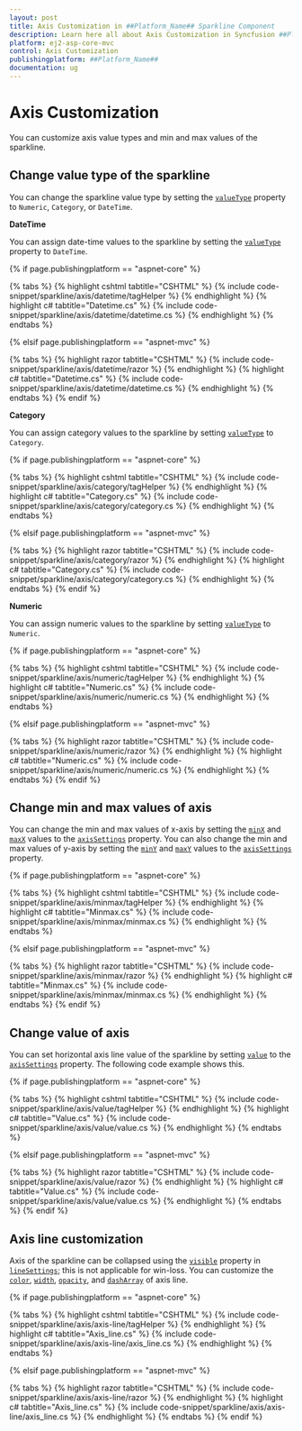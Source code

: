 ```yaml
---
layout: post
title: Axis Customization in ##Platform_Name## Sparkline Component
description: Learn here all about Axis Customization in Syncfusion ##Platform_Name## Sparkline component of Syncfusion Essential JS 2 and more.
platform: ej2-asp-core-mvc
control: Axis Customization
publishingplatform: ##Platform_Name##
documentation: ug
---
```



# Axis Customization

You can customize axis value types and min and max values of the sparkline.

## Change value type of the sparkline

You can change the sparkline value type by setting the [`valueType`](https://help.syncfusion.com/cr/aspnetcore-js2/Syncfusion.EJ2~Syncfusion.EJ2.Charts.Sparkline~ValueType.html) property to `Numeric`, `Category`, or `DateTime`.
<!-- markdownlint-disable MD036 -->

**DateTime**

You can assign date-time values to the sparkline by setting the [`valueType`](https://help.syncfusion.com/cr/aspnetcore-js2/Syncfusion.EJ2~Syncfusion.EJ2.Charts.Sparkline~ValueType.html) property to `DateTime`.

{% if page.publishingplatform == "aspnet-core" %}

{% tabs %}
{% highlight cshtml tabtitle="CSHTML" %}
{% include code-snippet/sparkline/axis/datetime/tagHelper %}
{% endhighlight %}
{% highlight c# tabtitle="Datetime.cs" %}
{% include code-snippet/sparkline/axis/datetime/datetime.cs %}
{% endhighlight %}
{% endtabs %}

{% elsif page.publishingplatform == "aspnet-mvc" %}

{% tabs %}
{% highlight razor tabtitle="CSHTML" %}
{% include code-snippet/sparkline/axis/datetime/razor %}
{% endhighlight %}
{% highlight c# tabtitle="Datetime.cs" %}
{% include code-snippet/sparkline/axis/datetime/datetime.cs %}
{% endhighlight %}
{% endtabs %}
{% endif %}



<!-- markdownlint-disable MD036 -->

**Category**

You can assign category values to the sparkline by setting [`valueType`](https://help.syncfusion.com/cr/aspnetcore-js2/Syncfusion.EJ2~Syncfusion.EJ2.Charts.Sparkline~ValueType.html) to `Category`.

{% if page.publishingplatform == "aspnet-core" %}

{% tabs %}
{% highlight cshtml tabtitle="CSHTML" %}
{% include code-snippet/sparkline/axis/category/tagHelper %}
{% endhighlight %}
{% highlight c# tabtitle="Category.cs" %}
{% include code-snippet/sparkline/axis/category/category.cs %}
{% endhighlight %}
{% endtabs %}

{% elsif page.publishingplatform == "aspnet-mvc" %}

{% tabs %}
{% highlight razor tabtitle="CSHTML" %}
{% include code-snippet/sparkline/axis/category/razor %}
{% endhighlight %}
{% highlight c# tabtitle="Category.cs" %}
{% include code-snippet/sparkline/axis/category/category.cs %}
{% endhighlight %}
{% endtabs %}
{% endif %}



**Numeric**

You can assign numeric values to the sparkline by setting [`valueType`](https://help.syncfusion.com/cr/aspnetcore-js2/Syncfusion.EJ2~Syncfusion.EJ2.Charts.Sparkline~ValueType.html) to `Numeric`.

{% if page.publishingplatform == "aspnet-core" %}

{% tabs %}
{% highlight cshtml tabtitle="CSHTML" %}
{% include code-snippet/sparkline/axis/numeric/tagHelper %}
{% endhighlight %}
{% highlight c# tabtitle="Numeric.cs" %}
{% include code-snippet/sparkline/axis/numeric/numeric.cs %}
{% endhighlight %}
{% endtabs %}

{% elsif page.publishingplatform == "aspnet-mvc" %}

{% tabs %}
{% highlight razor tabtitle="CSHTML" %}
{% include code-snippet/sparkline/axis/numeric/razor %}
{% endhighlight %}
{% highlight c# tabtitle="Numeric.cs" %}
{% include code-snippet/sparkline/axis/numeric/numeric.cs %}
{% endhighlight %}
{% endtabs %}
{% endif %}



<!-- markdownlint-disable MD036 -->

## Change min and max values of axis

You can change the min and max values of x-axis by setting the [`minX`](https://help.syncfusion.com/cr/aspnetcore-js2/Syncfusion.EJ2~Syncfusion.EJ2.Charts.SparklineAxisSettings~MinX.html) and [`maxX`](https://help.syncfusion.com/cr/aspnetcore-js2/Syncfusion.EJ2~Syncfusion.EJ2.Charts.SparklineAxisSettings~MaxX.html) values to the [`axisSettings`](https://help.syncfusion.com/cr/aspnetcore-js2/Syncfusion.EJ2~Syncfusion.EJ2.Charts.SparklineAxisSettings.html) property. You can also change the min and max values of y-axis by setting the [`minY`](https://help.syncfusion.com/cr/aspnetcore-js2/Syncfusion.EJ2~Syncfusion.EJ2.Charts.SparklineAxisSettings~MinY.html) and [`maxY`](https://help.syncfusion.com/cr/aspnetcore-js2/Syncfusion.EJ2~Syncfusion.EJ2.Charts.SparklineAxisSettings~MaxY.html) values to the [`axisSettings`](https://help.syncfusion.com/cr/aspnetcore-js2/Syncfusion.EJ2~Syncfusion.EJ2.Charts.SparklineAxisSettings.html) property.

{% if page.publishingplatform == "aspnet-core" %}

{% tabs %}
{% highlight cshtml tabtitle="CSHTML" %}
{% include code-snippet/sparkline/axis/minmax/tagHelper %}
{% endhighlight %}
{% highlight c# tabtitle="Minmax.cs" %}
{% include code-snippet/sparkline/axis/minmax/minmax.cs %}
{% endhighlight %}
{% endtabs %}

{% elsif page.publishingplatform == "aspnet-mvc" %}

{% tabs %}
{% highlight razor tabtitle="CSHTML" %}
{% include code-snippet/sparkline/axis/minmax/razor %}
{% endhighlight %}
{% highlight c# tabtitle="Minmax.cs" %}
{% include code-snippet/sparkline/axis/minmax/minmax.cs %}
{% endhighlight %}
{% endtabs %}
{% endif %}



## Change value of axis

You can set horizontal axis line value of the sparkline by setting [`value`](https://help.syncfusion.com/cr/aspnetcore-js2/Syncfusion.EJ2~Syncfusion.EJ2.Charts.SparklineAxisSettings~Value.html) to the [`axisSettings`](https://help.syncfusion.com/cr/aspnetcore-js2/Syncfusion.EJ2~Syncfusion.EJ2.Charts.SparklineAxisSettings.html) property. The following code example shows this.

{% if page.publishingplatform == "aspnet-core" %}

{% tabs %}
{% highlight cshtml tabtitle="CSHTML" %}
{% include code-snippet/sparkline/axis/value/tagHelper %}
{% endhighlight %}
{% highlight c# tabtitle="Value.cs" %}
{% include code-snippet/sparkline/axis/value/value.cs %}
{% endhighlight %}
{% endtabs %}

{% elsif page.publishingplatform == "aspnet-mvc" %}

{% tabs %}
{% highlight razor tabtitle="CSHTML" %}
{% include code-snippet/sparkline/axis/value/razor %}
{% endhighlight %}
{% highlight c# tabtitle="Value.cs" %}
{% include code-snippet/sparkline/axis/value/value.cs %}
{% endhighlight %}
{% endtabs %}
{% endif %}



## Axis line customization

Axis of the sparkline can be collapsed using the [`visible`](https://help.syncfusion.com/cr/aspnetcore-js2/Syncfusion.EJ2~Syncfusion.EJ2.Charts.SparklineLineSettings~Visible.html) property in [`lineSettings`](https://help.syncfusion.com/cr/aspnetcore-js2/Syncfusion.EJ2~Syncfusion.EJ2.Charts.SparklineLineSettings.html); this is not applicable for win-loss. You can customize the [`color`](https://help.syncfusion.com/cr/aspnetcore-js2/Syncfusion.EJ2~Syncfusion.EJ2.Charts.SparklineLineSettings~Color.html), [`width`](https://help.syncfusion.com/cr/aspnetcore-js2/Syncfusion.EJ2~Syncfusion.EJ2.Charts.SparklineLineSettings~Width.html), [`opacity`](https://help.syncfusion.com/cr/aspnetcore-js2/Syncfusion.EJ2~Syncfusion.EJ2.Charts.SparklineLineSettings~Opacity.html), and [`dashArray`](https://help.syncfusion.com/cr/aspnetcore-js2/Syncfusion.EJ2~Syncfusion.EJ2.Charts.SparklineLineSettings~DashArray.html) of axis line.

{% if page.publishingplatform == "aspnet-core" %}

{% tabs %}
{% highlight cshtml tabtitle="CSHTML" %}
{% include code-snippet/sparkline/axis/axis-line/tagHelper %}
{% endhighlight %}
{% highlight c# tabtitle="Axis_line.cs" %}
{% include code-snippet/sparkline/axis/axis-line/axis_line.cs %}
{% endhighlight %}
{% endtabs %}

{% elsif page.publishingplatform == "aspnet-mvc" %}

{% tabs %}
{% highlight razor tabtitle="CSHTML" %}
{% include code-snippet/sparkline/axis/axis-line/razor %}
{% endhighlight %}
{% highlight c# tabtitle="Axis_line.cs" %}
{% include code-snippet/sparkline/axis/axis-line/axis_line.cs %}
{% endhighlight %}
{% endtabs %}
{% endif %}

